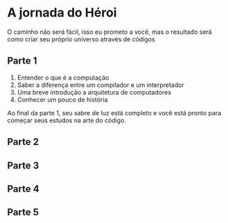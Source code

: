 # A jornada do Héroi

O caminho não será fácil, isso eu prometo a você, mas o resultado será como criar seu próprio universo através de códigos

## Parte 1

1. Entender o que é a computação
2. Saber a diferença entre um compilador e um interpretador
3. Uma breve introdução a arquitetura de computadores
4. Conhecer um pouco de história

Ao final da parte 1, seu sabre de luz está completo e você está pronto para começar seus estudos na arte do código.

## Parte 2

## Parte 3

## Parte 4

## Parte 5
